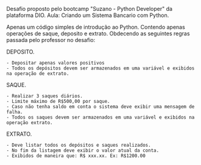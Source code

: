 Desafio proposto pelo bootcamp "Suzano - Python Developer" da plataforma DIO.
Aula: Criando um Sistema Bancario com Python.

Apenas um código simples de introdução ao Python.
Contendo apenas operações de saque, deposito e extrato.
Obdecendo as seguintes regras passada pelo professor no desafio:

DEPOSITO.

	- Depositar apenas valores positivos
	- Todos os depósitos devem ser armazenados em uma variável e exibidos na operação de extrato.
	

SAQUE.

	- Realizar 3 saques diários.
	- Limite máximo de R$500,00 por saque.
	- Caso não tenha saldo em conta o sistema deve exibir uma mensagem de falha.
	- Todos os saques devem ser armazenados em uma variável e exibidos na operação extrato.

EXTRATO.

	- Deve listar todos os depósitos e saques realizados.
	- No fim da listagem deve exibir o valor atual da conta.
 	- Exibidos de maneira que: R$ xxx.xx. Ex: R$1200.00
